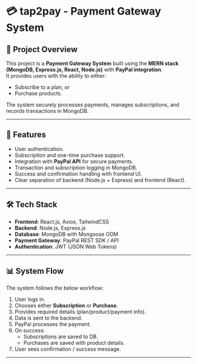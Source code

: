 # 💳 tap2pay - Payment Gateway System 

## 📌 Project Overview
This project is a **Payment Gateway System** built using the **MERN stack (MongoDB, Express.js, React, Node.js)** with **PayPal integration**.  
It provides users with the ability to either:
- Subscribe to a plan, or  
- Purchase products.  

The system securely processes payments, manages subscriptions, and records transactions in MongoDB.  

---

## 🚀 Features
- User authentication.  
- Subscription and one-time purchase support.  
- Integration with **PayPal API** for secure payments.  
- Transaction and subscription logging in MongoDB.  
- Success and confirmation handling with frontend UI.  
- Clear separation of backend (Node.js + Express) and frontend (React).  

---

## 🛠️ Tech Stack
- **Frontend**: React.js, Axios, TailwindCSS  
- **Backend**: Node.js, Express.js  
- **Database**: MongoDB with Mongoose ODM  
- **Payment Gateway**: PayPal REST SDK / API  
- **Authentication**: JWT (JSON Web Tokens)  

---

## 📊 System Flow
The system follows the below workflow:  

1. User logs in.  
2. Chooses either **Subscription** or **Purchase**.  
3. Provides required details (plan/product/payment info).  
4. Data is sent to the backend.  
5. PayPal processes the payment.  
6. On success:  
   - Subscriptions are saved to DB.  
   - Purchases are saved with product details.  
7. User sees confirmation / success message.  

---

